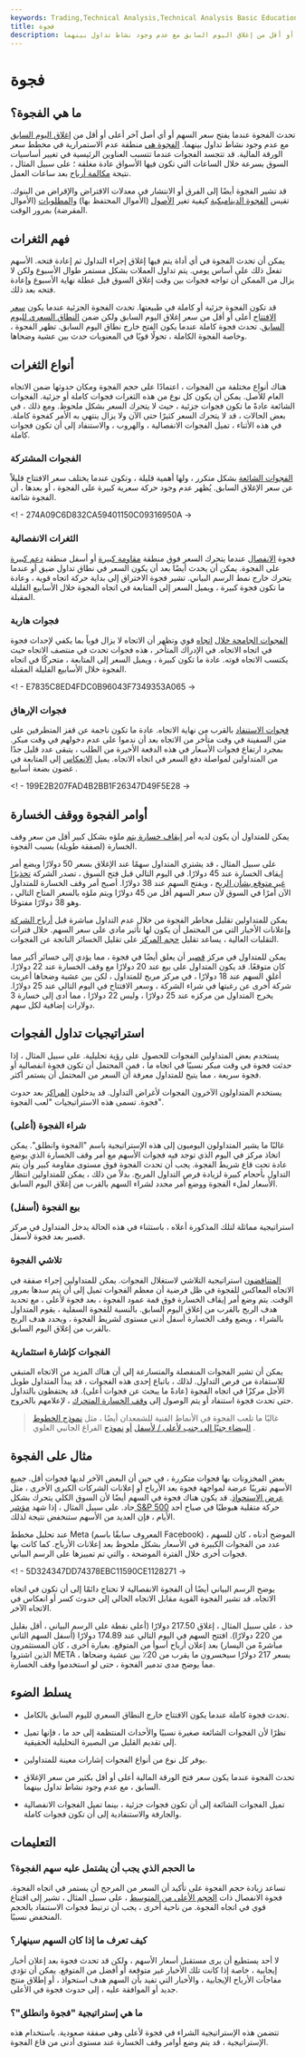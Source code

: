 ```yaml
---
keywords: Trading,Technical Analysis,Technical Analysis Basic Education
title: فجوة
description: تحدث الفجوة عندما يفتح سهم أو أداة تداول أخرى أعلى أو أقل من إغلاق اليوم السابق مع عدم وجود نشاط تداول بينهما.
---
```


# فجوة
## ما هي الفجوة؟

تحدث الفجوة عندما يفتح سعر السهم أو أي أصل آخر أعلى أو أقل من [إغلاق اليوم السابق](/closingprice) مع عدم وجود نشاط تداول بينهما. [الفجوة هي](/gap) منطقة عدم الاستمرارية في مخطط سعر الورقة المالية. قد تتجسد الفجوات عندما تتسبب العناوين الرئيسية في تغيير أساسيات السوق بسرعة خلال الساعات التي تكون فيها الأسواق عادة مغلقة ؛ على سبيل المثال ، نتيجة [مكالمة أرباح](/earnings-call) بعد ساعات العمل.

قد تشير الفجوة أيضًا إلى الفرق أو الانتشار في معدلات الاقتراض والإقراض من البنوك. تقيس [الفجوة الديناميكية](/dynamic-gap) كيفية تغير [الأصول](/asset) (الأموال المحتفظ بها) [والمطلوبات](/liability) (الأموال المقرضة) بمرور الوقت.

## فهم الثغرات

يمكن أن تحدث الفجوة في أي أداة يتم فيها إغلاق إجراء التداول ثم إعادة فتحه. الأسهم تفعل ذلك على أساس يومي. يتم تداول العملات بشكل مستمر طوال الأسبوع ولكن لا يزال من الممكن أن تواجه فجوات بين وقت إغلاق السوق قبل عطلة نهاية الأسبوع وإعادة فتحه بعد ذلك.

قد تكون الفجوة جزئية أو كاملة في طبيعتها. تحدث الفجوة الجزئية عندما يكون [سعر الافتتاح](/openingprice) أعلى أو أقل من سعر إغلاق اليوم السابق ولكن ضمن [النطاق السعري لليوم السابق](/range). تحدث فجوة كاملة عندما يكون الفتح خارج نطاق اليوم السابق. تظهر الفجوة ، وخاصة الفجوة الكاملة ، تحولًا قويًا في المعنويات حدث بين عشية وضحاها.

## أنواع الثغرات

هناك أنواع مختلفة من الفجوات ، اعتمادًا على حجم الفجوة ومكان حدوثها ضمن الاتجاه العام للأصل. يمكن أن يكون كل نوع من هذه الثغرات فجوات كاملة أو جزئية. الفجوات الشائعة عادةً ما تكون فجوات جزئية ، حيث لا يتحرك السعر بشكل ملحوظ. ومع ذلك ، في بعض الحالات ، قد لا يتحرك السعر كثيرًا حتى الآن ولا يزال ينتهي به الأمر كفجوة كاملة. في هذه الأثناء ، تميل الفجوات الانفصالية ، والهروب ، والاستنفاد إلى أن تكون فجوات كاملة.

### الفجوات المشتركة

[الفجوات الشائعة](/commongap) بشكل متكرر ، ولها أهمية قليلة ، وتكون عندما يختلف سعر الافتتاح قليلاً عن سعر الإغلاق السابق. يُظهر عدم وجود حركة سعرية كبيرة على الفجوة ، أو بعدها ، أن الفجوة شائعة.

<! - 274A09C6D832CA59401150C09316950A ->

### الثغرات الانفصالية

فجوة [الانفصال](/breakawaygap) عندما يتحرك السعر فوق منطقة [مقاومة كبيرة](/resistance) أو أسفل منطقة [دعم كبيرة](/support) على الفجوة. يمكن أن يحدث أيضًا بعد أن يكون السعر في نطاق تداول ضيق أو عندما يتحرك خارج نمط الرسم البياني. تشير فجوة الاختراق إلى بداية حركة اتجاه قوية ، وعادة ما تكون فجوة كبيرة ، ويميل السعر إلى المتابعة في اتجاه الفجوة خلال الأسابيع القليلة المقبلة.

### فجوات هاربة

[الفجوات الجامحة خلال](/runawaygap) [اتجاه](/trend) قوي وتظهر أن الاتجاه لا يزال قوياً بما يكفي لإحداث فجوة في اتجاه الاتجاه. في الإدراك المتأخر ، هذه فجوات تحدث في منتصف الاتجاه حيث يكتسب الاتجاه قوته. عادة ما تكون كبيرة ، ويميل السعر إلى المتابعة ، متحركًا في اتجاه الفجوة خلال الأسابيع القليلة المقبلة.

<! - E7835C8ED4FDC0B96043F7349353A065 ->

### فجوات الإرهاق

[فجوات الاستنفاد](/exhaustiongap) بالقرب من نهاية الاتجاه. عادة ما تكون ناجمة عن قفز المتطرفين على متن السفينة في وقت متأخر من الاتجاه بعد أن ندموا على عدم دخولهم في وقت مبكر. بمجرد ارتفاع فجوات الأسعار في هذه الدفعة الأخيرة من الطلب ، يتبقى عدد قليل جدًا من المتداولين لمواصلة دفع السعر في اتجاه الاتجاه. يميل [الانعكاس](/reversal) إلى المتابعة في غضون بضعة أسابيع .

<! - 199E2B207FAD4B2BB1F26347D49F5E28 ->

## أوامر الفجوة ووقف الخسارة

يمكن للمتداول أن يكون لديه أمر [إيقاف خسارة يتم](/stop-lossorder) ملؤه بشكل كبير أقل من سعر وقف الخسارة (لصفقة طويلة) بسبب الفجوة.

على سبيل المثال ، قد يشتري المتداول سهمًا عند الإغلاق بسعر 50 دولارًا ويضع أمر إيقاف الخسارة عند 45 دولارًا. في اليوم التالي قبل فتح السوق ، تصدر الشركة [تحذيرًا غير متوقع بشأن الربح](/profitwarning) ، ويفتح السهم عند 38 دولارًا. أصبح أمر وقف الخسارة للمتداول الآن أمرًا في السوق لأن سعر السهم أقل من 45 دولارًا ويتم ملؤه بالسعر المتاح التالي ، وهو 38 دولارًا مفتوحًا.

يمكن للمتداولين تقليل مخاطر الفجوة من خلال عدم التداول مباشرة قبل [أرباح الشركة](/earnings) وإعلانات الأخبار التي من المحتمل أن يكون لها تأثير مادي على سعر السهم. خلال فترات التقلبات العالية ، يساعد تقليل [حجم المركز](/positionsizing) على تقليل الخسائر الناتجة عن الفجوات.

يمكن للمتداول في مركز [قصير](/short) أن يعلق أيضًا في فجوة ، مما يؤدي إلى خسائر أكبر مما كان متوقعًا. قد يكون المتداول على بيع عند 20 دولارًا مع وقف الخسارة عند 22 دولارًا. أغلق السهم عند 18 دولارًا ، في مركز مربح للمتداول ، لكن بين عشية وضحاها أعربت شركة أخرى عن رغبتها في شراء الشركة ، وسعر الافتتاح في اليوم التالي عند 25 دولارًا. يخرج المتداول من مركزه عند 25 دولارًا ، وليس 22 دولارًا ، مما أدى إلى خسارة 3 دولارات إضافية لكل سهم.

## استراتيجيات تداول الفجوات

يستخدم بعض المتداولين الفجوات للحصول على رؤية تحليلية. على سبيل المثال ، إذا حدثت فجوة في وقت مبكر نسبيًا في اتجاه ما ، فمن المحتمل أن تكون فجوة انفصالية أو فجوة سريعة ، مما يتيح للمتداول معرفة أن السعر من المحتمل أن يستمر أكثر.

يستخدم المتداولون الآخرون الفجوات لأغراض التداول. قد يدخلون [المراكز](/position) بعد حدوث فجوة. تسمى هذه الاستراتيجيات "لعب الفجوة".

### شراء الفجوة (أعلى)

غالبًا ما يشير المتداولون اليوميون إلى هذه الإستراتيجية باسم "الفجوة وانطلق". يمكن اتخاذ مركز في اليوم الذي توجد فيه فجوات الأسهم مع أمر وقف الخسارة الذي يوضع عادة تحت قاع شريط الفجوة. يجب أن تحدث الفجوة فوق مستوى مقاومة كبير وأن يتم التداول بأحجام كبيرة لزيادة فرص التداول المربح. بدلاً من ذلك ، يمكن للمتداولين انتظار الأسعار لملء الفجوة ووضع أمر محدد لشراء السهم بالقرب من إغلاق اليوم السابق.

### بيع الفجوة (أسفل)

استراتيجية مماثلة لتلك المذكورة أعلاه ، باستثناء في هذه الحالة يدخل المتداول في مركز قصير بعد فجوة لأسفل.

### تلاشي الفجوة

[المتناقضون](/contrarian) استراتيجية التلاشي لاستغلال الفجوات. يمكن للمتداولين إجراء صفقة في الاتجاه المعاكس للفجوة في ظل فرضية أن معظم الفجوات تميل إلى أن يتم سدها بمرور الوقت. يتم وضع أمر إيقاف الخسارة فوق قمة عمود الفجوة ، بعد فجوة لأعلى ، مع تحديد هدف الربح بالقرب من إغلاق اليوم السابق. بالنسبة للفجوة السفلية ، يقوم المتداول بالشراء ، ويضع وقف الخسارة أسفل أدنى مستوى لشريط الفجوة ، ويحدد هدف الربح بالقرب من إغلاق اليوم السابق.

### الفجوات كإشارة استثمارية

يمكن أن تشير الفجوات المنفصلة والمتسارعة إلى أن هناك المزيد من الاتجاه المتبقي للاستفادة من فرص التداول. لذلك ، باتباع إحدى هذه الفجوات ، قد يبدأ المتداول طويل الأجل مركزًا في اتجاه الفجوة (عادةً ما يبحث عن فجوات أعلى). قد يحتفظون بالتداول حتى تحدث فجوة استنفاد أو يتم الوصول إلى [وقف الخسارة المتحرك](/trailingstop) ، لإعلامهم بالخروج.

> غالبًا ما تلعب الفجوة في الأنماط الفنية للشمعدان أيضًا ، مثل [نموذج الخطوط البيضاء جنبًا إلى جنب لأعلى / لأسفل](/updown-gap-sidebyside-white-lines) [أو](/upside-gap-two-crows) [نموذج](/upside-gap-two-crows) الفراغ الجانبي العلوي .

>

## مثال على الفجوة

بعض المخزونات بها فجوات متكررة ، في حين أن البعض الآخر لديها فجوات أقل. جميع الأسهم تقريبًا عرضة لمواجهة فجوة بعد الأرباح أو إعلانات الشركات الكبرى الأخرى ، مثل [عرض الاستحواذ](/takeoverbid). قد يكون هناك فجوة في السهم أيضًا لأن السوق الكلي يتحرك بشكل حاد. على سبيل المثال ، إذا شهد [مؤشر S&P 500](/sp500) حركة متقلبة هبوطيًا في صباح أحد الأيام ، فإن العديد من الأسهم ستنخفض نتيجة لذلك.

عند تحليل مخطط Meta (المعروف سابقًا باسم Facebook) ، الموضح أدناه ، كان للسهم عدد من الفجوات الكبيرة في الأسعار بشكل ملحوظ بعد إعلانات الأرباح. كما كانت بها فجوات أخرى خلال الفترة الموضحة ، والتي تم تمييزها على الرسم البياني.

<! - 5D324347DD74378EBC11590CE1128271 ->

يوضح الرسم البياني أيضًا أن الفجوة الانفصالية لا تحتاج دائمًا إلى أن تكون في اتجاه الاتجاه. قد تشير الفجوة القوية مقابل الاتجاه الحالي إلى حدوث كسر أو انعكاس في الاتجاه الآخر.

خذ ، على سبيل المثال ، إغلاق 217.50 دولارًا (أعلى نقطة على الرسم البياني ، أقل بقليل من 220 دولارًا). افتتح السهم في اليوم التالي عند 174.89 دولارًا (أسفل السهم الثاني مباشرةً من اليسار) بعد إعلان أرباح أسوأ من المتوقع. بعبارة أخرى ، كان المستثمرون الذين اشتروا META بسعر 217 دولارًا سيخسرون ما يقرب من 20٪ بين عشية وضحاها ، مما يوضح مدى تدمير الفجوة ، حتى لو استخدموا وقف الخسارة.

## يسلط الضوء

- تحدث فجوة كاملة عندما يكون الافتتاح خارج النطاق السعري لليوم السابق بالكامل.

- نظرًا لأن الفجوات الشائعة صغيرة نسبيًا والأحداث المنتظمة إلى حد ما ، فإنها تميل إلى تقديم القليل من البصيرة التحليلية الحقيقية.

- يوفر كل نوع من أنواع الفجوات إشارات معينة للمتداولين.

- تحدث الفجوة عندما يكون سعر فتح الورقة المالية أعلى أو أقل بكثير من سعر الإغلاق السابق ، مع عدم وجود نشاط تداول بينهما.

- تميل الفجوات الشائعة إلى أن تكون فجوات جزئية ، بينما تميل الفجوات الانفصالية والجارفة والاستنفادية إلى أن تكون فجوات كاملة.

## التعليمات

### ما الحجم الذي يجب أن يشتمل عليه سهم الفجوة؟

تساعد زيادة حجم الفجوة على تأكيد أن السعر من المرجح أن يستمر في اتجاه الفجوة. فجوة الانفصال ذات [الحجم الأعلى من المتوسط](/volume) ، على سبيل المثال ، تشير إلى اقتناع قوي في اتجاه الفجوة. من ناحية أخرى ، يجب أن ترتبط فجوات الاستنفاد بالحجم المنخفض نسبيًا.

### كيف تعرف ما إذا كان السهم سينهار؟

لا أحد يستطيع أن يرى مستقبل أسعار الأسهم ، ولكن قد تحدث فجوة بعد إعلان أخبار إيجابية ، خاصة إذا كانت تلك الأخبار غير متوقعة أو أفضل من المتوقع. يمكن أن تؤدي مفاجآت الأرباح الإيجابية ، والأخبار التي تفيد بأن السهم هدف استحواذ ، أو إطلاق منتج جديد أو الموافقة عليه ، إلى حدوث فجوة في الأعلى.

### ما هي إستراتيجية "فجوة وانطلق"؟

تتضمن هذه الإستراتيجية الشراء في فجوة لأعلى وهي صفقة صعودية. باستخدام هذه الإستراتيجية ، قد يتم وضع أوامر وقف الخسارة عند مستوى أدنى من قاع الفجوة.

